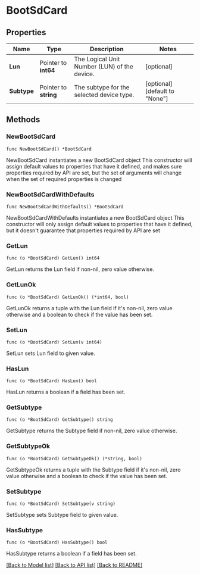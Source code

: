 # BootSdCard

## Properties

Name | Type | Description | Notes
------------ | ------------- | ------------- | -------------
**Lun** | Pointer to **int64** | The Logical Unit Number (LUN) of the device. | [optional] 
**Subtype** | Pointer to **string** | The subtype for the selected device type. | [optional] [default to "None"]

## Methods

### NewBootSdCard

`func NewBootSdCard() *BootSdCard`

NewBootSdCard instantiates a new BootSdCard object
This constructor will assign default values to properties that have it defined,
and makes sure properties required by API are set, but the set of arguments
will change when the set of required properties is changed

### NewBootSdCardWithDefaults

`func NewBootSdCardWithDefaults() *BootSdCard`

NewBootSdCardWithDefaults instantiates a new BootSdCard object
This constructor will only assign default values to properties that have it defined,
but it doesn't guarantee that properties required by API are set

### GetLun

`func (o *BootSdCard) GetLun() int64`

GetLun returns the Lun field if non-nil, zero value otherwise.

### GetLunOk

`func (o *BootSdCard) GetLunOk() (*int64, bool)`

GetLunOk returns a tuple with the Lun field if it's non-nil, zero value otherwise
and a boolean to check if the value has been set.

### SetLun

`func (o *BootSdCard) SetLun(v int64)`

SetLun sets Lun field to given value.

### HasLun

`func (o *BootSdCard) HasLun() bool`

HasLun returns a boolean if a field has been set.

### GetSubtype

`func (o *BootSdCard) GetSubtype() string`

GetSubtype returns the Subtype field if non-nil, zero value otherwise.

### GetSubtypeOk

`func (o *BootSdCard) GetSubtypeOk() (*string, bool)`

GetSubtypeOk returns a tuple with the Subtype field if it's non-nil, zero value otherwise
and a boolean to check if the value has been set.

### SetSubtype

`func (o *BootSdCard) SetSubtype(v string)`

SetSubtype sets Subtype field to given value.

### HasSubtype

`func (o *BootSdCard) HasSubtype() bool`

HasSubtype returns a boolean if a field has been set.


[[Back to Model list]](../README.md#documentation-for-models) [[Back to API list]](../README.md#documentation-for-api-endpoints) [[Back to README]](../README.md)


